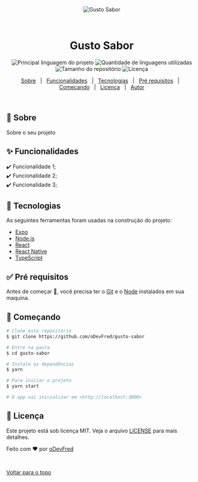 <div align="center" id="top"> 
  <img src="./.github/app.gif" alt="Gusto Sabor" />

  &#xa0;

  <!-- <a href="https://gustosabor.netlify.com">Demo</a> -->
</div>

<h1 align="center">Gusto Sabor</h1>

<p align="center">
  <img alt="Principal linguagem do projeto" src="https://img.shields.io/github/languages/top/oDevFred/gusto-sabor?color=56BEB8">
  <img alt="Quantidade de linguagens utilizadas" src="https://img.shields.io/github/languages/count/oDevFred/gusto-sabor?color=56BEB8">
  <img alt="Tamanho do repositório" src="https://img.shields.io/github/repo-size/oDevFred/gusto-sabor?color=56BEB8">
  <img alt="Licença" src="https://img.shields.io/github/license/oDevFred/gusto-sabor?color=56BEB8">
  <!-- <img alt="Github issues" src="https://img.shields.io/github/issues/oDevFred/gusto-sabor?color=56BEB8" /> -->
  <!-- <img alt="Github forks" src="https://img.shields.io/github/forks/oDevFred/gusto-sabor?color=56BEB8" /> -->
  <!-- <img alt="Github stars" src="https://img.shields.io/github/stars/oDevFred/gusto-sabor?color=56BEB8" /> -->
</p>

<!-- Status -->

<!-- <h4 align="center"> 
	🚧  Gusto Sabor 🚀 Em construção...  🚧
</h4> 

<hr> -->

<p align="center">
  <a href="#dart-sobre">Sobre</a> &#xa0; | &#xa0; 
  <a href="#sparkles-funcionalidades">Funcionalidades</a> &#xa0; | &#xa0;
  <a href="#rocket-tecnologias">Tecnologias</a> &#xa0; | &#xa0;
  <a href="#white_check_mark-pré-requisitos">Pré requisitos</a> &#xa0; | &#xa0;
  <a href="#checkered_flag-começando">Começando</a> &#xa0; | &#xa0;
  <a href="#memo-licença">Licença</a> &#xa0; | &#xa0;
  <a href="https://github.com/oDevFred" target="_blank">Autor</a>
</p>

<br>

## :dart: Sobre ##

Sobre o seu projeto

## :sparkles: Funcionalidades ##

:heavy_check_mark: Funcionalidade 1;\
:heavy_check_mark: Funcionalidade 2;\
:heavy_check_mark: Funcionalidade 3;

## :rocket: Tecnologias ##

As seguintes ferramentas foram usadas na construção do projeto:

- [Expo](https://expo.io/)
- [Node.js](https://nodejs.org/en/)
- [React](https://pt-br.reactjs.org/)
- [React Native](https://reactnative.dev/)
- [TypeScript](https://www.typescriptlang.org/)

## :white_check_mark: Pré requisitos ##

Antes de começar :checkered_flag:, você precisa ter o [Git](https://git-scm.com) e o [Node](https://nodejs.org/en/) instalados em sua maquina.

## :checkered_flag: Começando ##

```bash
# Clone este repositório
$ git clone https://github.com/oDevFred/gusto-sabor

# Entre na pasta
$ cd gusto-sabor

# Instale as dependências
$ yarn

# Para iniciar o projeto
$ yarn start

# O app vai inicializar em <http://localhost:3000>
```

## :memo: Licença ##

Este projeto está sob licença MIT. Veja o arquivo [LICENSE](LICENSE) para mais detalhes.


Feito com :heart: por <a href="https://github.com/oDevFred" target="_blank">oDevFred</a>

&#xa0;

<a href="#top">Voltar para o topo</a>
